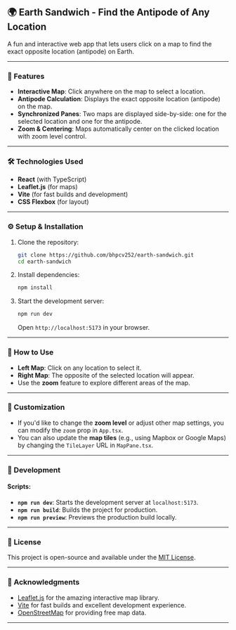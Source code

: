 ## 🌍 Earth Sandwich - Find the Antipode of Any Location

A fun and interactive web app that lets users click on a map to find the exact opposite location (antipode) on Earth.

---

### 🚀 Features

- **Interactive Map**: Click anywhere on the map to select a location.
- **Antipode Calculation**: Displays the exact opposite location (antipode) on the map.
- **Synchronized Panes**: Two maps are displayed side-by-side: one for the selected location and one for the antipode.
- **Zoom & Centering**: Maps automatically center on the clicked location with zoom level control.

---

### 🛠 Technologies Used

- **React** (with TypeScript)
- **Leaflet.js** (for maps)
- **Vite** (for fast builds and development)
- **CSS Flexbox** (for layout)

---

### ⚙️ Setup & Installation

1. Clone the repository:

   ```bash
   git clone https://github.com/bhpcv252/earth-sandwich.git
   cd earth-sandwich
   ```

2. Install dependencies:

   ```bash
   npm install
   ```

3. Start the development server:

   ```bash
   npm run dev
   ```

   Open `http://localhost:5173` in your browser.

---

### 🧩 How to Use

- **Left Map**: Click on any location to select it.
- **Right Map**: The opposite of the selected location will appear.
- Use the **zoom** feature to explore different areas of the map.

---

### 🌟 Customization

- If you'd like to change the **zoom level** or adjust other map settings, you can modify the `zoom` prop in `App.tsx`.
- You can also update the **map tiles** (e.g., using Mapbox or Google Maps) by changing the `TileLayer` URL in `MapPane.tsx`.

---

### 🔧 Development

#### Scripts:

- **`npm run dev`**: Starts the development server at `localhost:5173`.
- **`npm run build`**: Builds the project for production.
- **`npm run preview`**: Previews the production build locally.

---

### 📝 License

This project is open-source and available under the [MIT License](LICENSE).

---

### 🙏 Acknowledgments

- [Leaflet.js](https://leafletjs.com/) for the amazing interactive map library.
- [Vite](https://vitejs.dev/) for fast builds and excellent development experience.
- [OpenStreetMap](https://www.openstreetmap.org/) for providing free map data.

---
